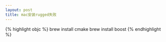 ```yaml
---
layout: post
title: mac安装rugged失败
---
```


{% highlight objc %}
brew install cmake
brew install boost
{% endhighlight %}
